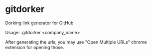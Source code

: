 # gitdorker
Dorking link generator for GitHub

Usage: .gitdorker <company_name>

After generating the urls, you may use "Open Multiple URLs" chrome extension for opening those.
